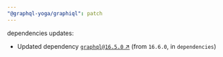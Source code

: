 ```yaml
---
"@graphql-yoga/graphiql": patch
---
```


dependencies updates: 

- Updated dependency [`graphql@16.5.0` ↗︎](https://www.npmjs.com/package/graphql/v/16.5.0) (from `16.6.0`, in `dependencies`)
